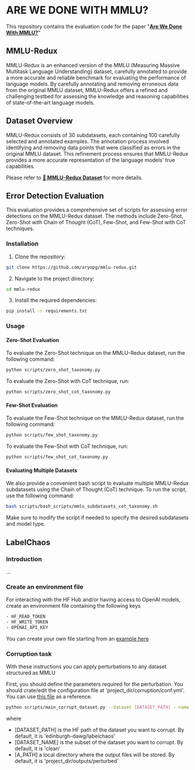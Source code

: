 # ARE WE DONE WITH MMLU?
This repository contains the evaluation code for the paper "[**Are We Done With MMLU?**](https://arxiv.org/pdf/2406.04127)"

## MMLU-Redux
MMLU-Redux is an enhanced version of the MMLU (Measuring Massive Multitask Language Understanding) dataset, carefully annotated to provide a more accurate and reliable benchmark for evaluating the performance of language models. By carefully annotating and removing erroneous data from the original MMLU dataset, MMLU-Redux offers a refined and challenging testbed for assessing the knowledge and reasoning capabilities of state-of-the-art language models.

## Dataset Overview
MMLU-Redux consists of 30 subdatasets, each containing 100 carefully selected and annotated examples. The annotation process involved identifying and removing data points that were classified as errors in the original MMLU dataset. This refinement process ensures that MMLU-Redux provides a more accurate representation of the language models' true capabilities.

Please refer to [**🤗 MMLU-Redux Dataset**](https://huggingface.co/datasets/mmlu-redux) for more details.

## Error Detection Evaluation

This evaluation provides a comprehensive set of scripts for assessing error detections on the MMLU-Redux dataset. The methods include Zero-Shot, Zero-Shot with Chain of Thought (CoT), Few-Shot, and Few-Shot with CoT techniques.

### Installation
1. Clone the repository:
```bash
git clone https://github.com/aryopg/mmlu-redux.git
```

2. Navigate to the project directory:
```bash
cd mmlu-redux
```

3. Install the required dependencies:
```bash
pip install -r requirements.txt
```

### Usage

#### Zero-Shot Evaluation
To evaluate the Zero-Shot technique on the MMLU-Redux dataset, run the following command:

```bash
python scripts/zero_shot_taxonomy.py
```

To evaluate the Zero-Shot with CoT technique, run:

```bash
python scripts/zero_shot_cot_taxonomy.py
```

#### Few-Shot Evaluation
To evaluate the Few-Shot technique on the MMLU-Redux dataset, run the following command:

```bash
python scripts/few_shot_taxonomy.py
```

To evaluate the Few-Shot with CoT technique, run:

```bash
python scripts/few_shot_cot_taxonomy.py
```

#### Evaluating Multiple Datasets
We also provide a convenient bash script to evaluate multiple MMLU-Redux subdatasets using the Chain of Thought (CoT) technique. To run the script, use the following command:

```bash
bash scripts/bash_scripts/mmlu_subdatasets_cot_taxonomy.sh
```

Make sure to modify the script if needed to specify the desired subdatasets and model type.


## LabelChaos

### Introduction

...

### Create an environment file
For interacting with the HF Hub and/or having access to OpenAI models, create an environment file containing the following keys
```bash
- HF_READ_TOKEN
- HF_WRITE_TOKEN
- OPENAI_API_KEY
```
You can create your own file starting from an [example here](.env_example)

### Corruption task

With these instructions you can apply perturbations to any dataset structured as MMLU

First, you should define the parameters required for the perturbation.
You should crate/edit the configuration file at 'project_dir/corruption/conf.yml'.
You can use [this file](conf/corruption/conf_example.yml) as a reference.

```bash
python scripts/main_corrupt_dataset.py --dataset [DATASET_PATH] --name [DATASET_NAME] --output_dir [A_PATH]
```

where
- [DATASET_PATH] is the HF path of the dataset you want to corrupt. By default, it is 'edinburgh-dawg/labelchaos'
- [DATASET_NAME] is the subset of the dataset you want to corrupt. By default, it is 'clean'
- [A_PATH] a local directory where the output files will be stored. By default, it is 'project_dir/outputs/perturbed'
